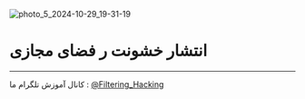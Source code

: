 ![photo_5_2024-10-29_19-31-19](https://github.com/user-attachments/assets/57383df8-cd02-440d-9b4b-78d06cc6bc0a)
# انتشار خشونت ر فضای مجازی
--------------------
کانال آموزش تلگرام ما :
[@Filtering_Hacking](https://t.me/Filtering_Hacking)
